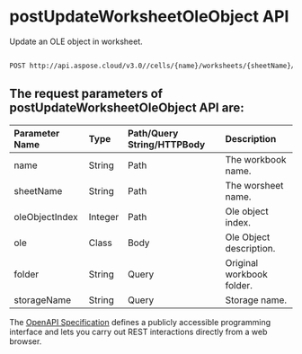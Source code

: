 # **postUpdateWorksheetOleObject API**

Update an OLE object in worksheet. 

```bash

POST http://api.aspose.cloud/v3.0//cells/{name}/worksheets/{sheetName}/oleobjects/{oleObjectIndex}

```

## The request parameters of **postUpdateWorksheetOleObject** API are: 

| Parameter Name | Type | Path/Query String/HTTPBody | Description | 
| :- | :- | :- |:- | 
|name|String|Path|The workbook name.|
|sheetName|String|Path|The worsheet name.|
|oleObjectIndex|Integer|Path|Ole object index.|
|ole|Class|Body|Ole Object description.|
|folder|String|Query|Original workbook folder.|
|storageName|String|Query|Storage name.|


The [OpenAPI Specification](https://reference.aspose.cloud/cells/#/OleObjectsController/PostUpdateWorksheetOleObject) defines a publicly accessible programming interface and lets you carry out REST interactions directly from a web browser.
